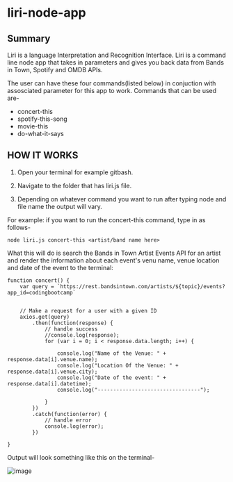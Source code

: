 # liri-node-app

## Summary


Liri is a language Interpretation and Recognition Interface. 
Liri is a command line node app that takes in parameters and gives you back data from Bands in Town, Spotify and OMDB APIs.

The user can have these four commands(listed below) in conjuction with assosciated parameter for this app to work.
Commands that can be used are-
* concert-this
* spotify-this-song
* movie-this
* do-what-it-says

## HOW IT WORKS

1. Open your terminal for example gitbash.

2. Navigate to the folder that has liri.js file.

3. Depending on whatever command you want to run after typing node and file name the output will vary.

For example: if you want to run the concert-this command, type in as follows-
```
node liri.js concert-this <artist/band name here>

```
What this will do is search the Bands in Town Artist Events API for an artist and render the information about each event's venu name, venue location and date of the event to the terminal:

```
function concert() {
    var query = `https://rest.bandsintown.com/artists/${topic}/events?app_id=codingbootcamp`


    // Make a request for a user with a given ID
    axios.get(query)
        .then(function(response) {
            // handle success
            //console.log(response);
            for (var i = 0; i < response.data.length; i++) {

                console.log("Name of the Venue: " + response.data[i].venue.name);
                console.log("Location Of the Venue: " + response.data[i].venue.city);
                console.log("Date of the event: " + response.data[i].datetime);
                console.log("---------------------------------");
                
            }
        })
        .catch(function(error) {
            // handle error
            console.log(error);
        })

}
```
Output will look something like this on the terminal-

![image](https://user-images.githubusercontent.com/54960706/70172165-fb8c6e00-1684-11ea-8dd4-cca7fe40e0f4.png)












